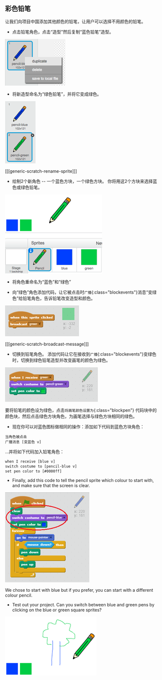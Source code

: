 ## 彩色铅笔

让我们向项目中国添加其他颜色的铅笔，让用户可以选择不用颜色的铅笔。

+ 点击铅笔角色，点击“造型”然后复制“蓝色铅笔”造型。

![screenshot](images/paint-blue-duplicate.png)

+ 将新造型命名为“绿色铅笔”，并将它变成绿色。

![screenshot](images/paint-pencil-green.png)

[[[generic-scratch-rename-sprite]]]

+ 绘制2个新角色 -- 一个蓝色方块，一个绿色方块。 你将用这2个方块来选择蓝色或绿色铅笔。

![screenshot](images/paint-selectors.png)

+ 将角色重命名为“蓝色”和“绿色”

+ 向“绿色”角色添加代码，让它被点击时`广播`{:class="blockevents"}消息“变绿色”给铅笔角色，告诉铅笔改变造型和颜色。

![Broadcast green](images/paint-broadcast-green.png)

[[[generic-scratch-broadcast-message]]]

+ 切换到铅笔角色。 添加代码让它在接收到`广播`{:class="blockevents"}变绿色时，切换到绿色铅笔造型并改变画笔的颜色为绿色。

![Broadcast green](images/broadcast-green.png)

要将铅笔的颜色设为绿色，点击`将画笔颜色设置为`{:class="blockpen"} 代码块中的颜色块，然后点击绿色方块角色，为画笔选择与绿色方块相同的绿色。

+ 现在你可以对蓝色图标做相同的操作：添加如下代码到蓝色方块角色：

```blocks
当角色被点击
广播消息 [变蓝色 v]
```

...并将如下代码加入铅笔角色：

```blocks
when I receive [blue v]
switch costume to [pencil-blue v]
set pen color to [#0000ff]
```

+ Finally, add this code to tell the pencil sprite which colour to start with, and make sure that the screen is clear.

![Start pencil](images/start-pencil.png)

We chose to start with blue but if you prefer, you can start with a different colour pencil.

+ Test out your project. Can you switch between blue and green pens by clicking on the blue or green square sprites?

![screenshot](images/paint-pens-test.png)